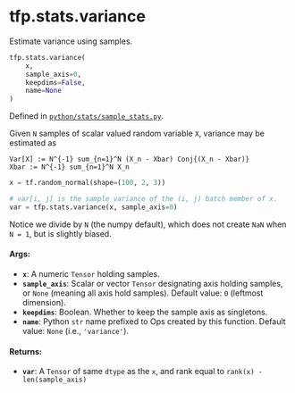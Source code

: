 <div itemscope itemtype="http://developers.google.com/ReferenceObject">
<meta itemprop="name" content="tfp.stats.variance" />
<meta itemprop="path" content="Stable" />
</div>

# tfp.stats.variance

Estimate variance using samples.

``` python
tfp.stats.variance(
    x,
    sample_axis=0,
    keepdims=False,
    name=None
)
```



Defined in [`python/stats/sample_stats.py`](https://github.com/tensorflow/probability/tree/master/tensorflow_probability/python/stats/sample_stats.py).

<!-- Placeholder for "Used in" -->

Given `N` samples of scalar valued random variable `X`, variance may
be estimated as

```none
Var[X] := N^{-1} sum_{n=1}^N (X_n - Xbar) Conj{(X_n - Xbar)}
Xbar := N^{-1} sum_{n=1}^N X_n
```

```python
x = tf.random_normal(shape=(100, 2, 3))

# var[i, j] is the sample variance of the (i, j) batch member of x.
var = tfp.stats.variance(x, sample_axis=0)
```

Notice we divide by `N` (the numpy default), which does not create `NaN`
when `N = 1`, but is slightly biased.

#### Args:

* <b>`x`</b>:  A numeric `Tensor` holding samples.
* <b>`sample_axis`</b>: Scalar or vector `Tensor` designating axis holding samples, or
    `None` (meaning all axis hold samples).
    Default value: `0` (leftmost dimension).
* <b>`keepdims`</b>:  Boolean.  Whether to keep the sample axis as singletons.
* <b>`name`</b>: Python `str` name prefixed to Ops created by this function.
        Default value: `None` (i.e., `'variance'`).


#### Returns:

* <b>`var`</b>: A `Tensor` of same `dtype` as the `x`, and rank equal to
    `rank(x) - len(sample_axis)`